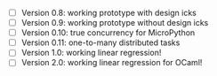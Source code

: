 - [ ] Version 0.8: working prototype with design icks
- [ ] Version 0.9: working prototype without design icks
- [ ] Version 0.10: true concurrency for MicroPython
- [ ] Version 0.11: one-to-many distributed tasks
- [ ] Version 1.0: working linear regression!
- [ ] Version 2.0: working linear regression for OCaml!
